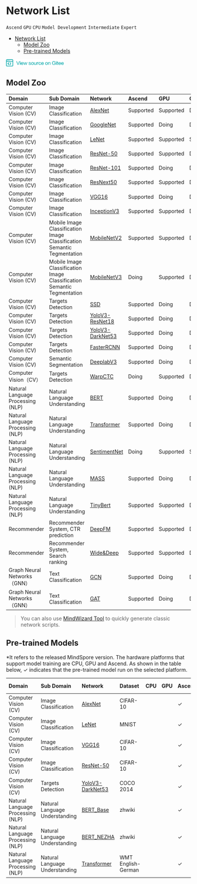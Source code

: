 # Network List

`Ascend` `GPU` `CPU` `Model Development` `Intermediate` `Expert`

<!-- TOC -->

- [Network List](#network-list)
    - [Model Zoo](#model-zoo)
    - [Pre-trained Models](#pre-trained-models)

<!-- /TOC -->

<a href="https://gitee.com/mindspore/docs/tree/r0.7/docs/source_en/network_list.md" target="_blank"><img src="./_static/logo_source.png"></a>

## Model Zoo

|  Domain | Sub Domain    | Network                                   | Ascend | GPU | CPU 
|:------   |:------| :-----------                               |:------   |:------  |:-----
|Computer Vision (CV) | Image Classification  | [AlexNet](https://gitee.com/mindspore/mindspore/blob/r0.7/model_zoo/official/cv/alexnet/src/alexnet.py)          |  Supported |  Supported | Doing
| Computer Vision (CV)  | Image Classification  | [GoogleNet](https://gitee.com/mindspore/mindspore/blob/r0.7/model_zoo/official/cv/googlenet/src/googlenet.py)                                               |  Supported     | Doing | Doing
| Computer Vision (CV)  | Image Classification  | [LeNet](https://gitee.com/mindspore/mindspore/blob/r0.7/model_zoo/official/cv/lenet/src/lenet.py)              |  Supported |  Supported | Supported
| Computer Vision (CV)  | Image Classification  | [ResNet-50](https://gitee.com/mindspore/mindspore/blob/r0.7/model_zoo/official/cv/resnet/src/resnet.py)          |  Supported |  Supported | Doing
|Computer Vision (CV)  | Image Classification  | [ResNet-101](https://gitee.com/mindspore/mindspore/blob/r0.7/model_zoo/official/cv/resnet/src/resnet.py)                                              |  Supported |Doing | Doing
|Computer Vision (CV)  | Image Classification  | [ResNext50](https://gitee.com/mindspore/mindspore/blob/r0.7/model_zoo/official/cv/resnext50/src/image_classification.py)                                             |  Supported | Supported | Doing
| Computer Vision (CV)  | Image Classification  | [VGG16](https://gitee.com/mindspore/mindspore/blob/r0.7/model_zoo/official/cv/vgg16/src/vgg.py)                |  Supported |  Doing | Doing
| Computer Vision (CV)  | Image Classification  | [InceptionV3](https://gitee.com/mindspore/mindspore/blob/r0.7/model_zoo/official/cv/inceptionv3/src/inception_v3.py)              |  Supported |  Supported | Doing
| Computer Vision (CV)  | Mobile Image Classification<br>Image Classification<br>Semantic Tegmentation  | [MobileNetV2](https://gitee.com/mindspore/mindspore/blob/r0.7/model_zoo/official/cv/mobilenetv2/src/mobilenetV2.py)                   |  Supported |  Supported | Doing
| Computer Vision (CV)  | Mobile Image Classification<br>Image Classification<br>Semantic Tegmentation  | [MobileNetV3](https://gitee.com/mindspore/mindspore/blob/r0.7/model_zoo/official/cv/mobilenetv3/src/mobilenetV3.py)                   |  Doing |  Supported | Doing
|Computer Vision (CV)  | Targets Detection  | [SSD](https://gitee.com/mindspore/mindspore/blob/r0.7/model_zoo/official/cv/ssd/src/ssd.py)                   |  Supported |Doing | Doing
| Computer Vision (CV)  | Targets Detection  | [YoloV3-ResNet18](https://gitee.com/mindspore/mindspore/blob/r0.7/model_zoo/official/cv/yolov3_resnet18/src/yolov3.py)         |  Supported |  Doing | Doing
| Computer Vision (CV)  | Targets Detection  | [YoloV3-DarkNet53](https://gitee.com/mindspore/mindspore/blob/r0.7/model_zoo/official/cv/yolov3_darknet53/src/yolo.py)         |  Supported |  Doing | Doing
| Computer Vision (CV)  | Targets Detection  | [FasterRCNN](https://gitee.com/mindspore/mindspore/blob/r0.7/model_zoo/official/cv/faster_rcnn/src/FasterRcnn/faster_rcnn_r50.py)         |  Supported |  Doing | Doing
| Computer Vision (CV) | Semantic Segmentation  | [DeeplabV3](https://gitee.com/mindspore/mindspore/blob/r0.7/model_zoo/official/cv/deeplabv3/src/deeplabv3.py)                                           |  Supported |  Doing | Doing
| Computer Vision（CV） | Targets Detection  | [WarpCTC](https://gitee.com/mindspore/mindspore/blob/r0.7/model_zoo/official/cv/warpctc/src/warpctc.py)                    |  Doing |  Supported | Doing
| Natural Language Processing (NLP) | Natural Language Understanding  | [BERT](https://gitee.com/mindspore/mindspore/blob/r0.7/model_zoo/official/nlp/bert/src/bert_model.py)                                          |  Supported |  Doing | Doing
| Natural Language Processing (NLP) | Natural Language Understanding  | [Transformer](https://gitee.com/mindspore/mindspore/blob/r0.7/model_zoo/official/nlp/transformer/src/transformer_model.py)                                          |  Supported |  Doing | Doing
| Natural Language Processing (NLP) | Natural Language Understanding  | [SentimentNet](https://gitee.com/mindspore/mindspore/blob/r0.7/model_zoo/official/nlp/lstm/src/lstm.py)                                          |  Doing |  Supported | Supported
| Natural Language Processing (NLP) | Natural Language Understanding  | [MASS](https://gitee.com/mindspore/mindspore/blob/r0.7/model_zoo/official/nlp/mass/src/transformer/transformer_for_train.py)                                          |  Supported |  Doing | Doing
| Natural Language Processing (NLP) | Natural Language Understanding  | [TinyBert](https://gitee.com/mindspore/mindspore/blob/r0.7/model_zoo/official/nlp/tinybert/src/tinybert_model.py)                                          |  Supported |  Supported | Doing
| Recommender | Recommender System, CTR prediction  | [DeepFM](https://gitee.com/mindspore/mindspore/blob/r0.7/model_zoo/official/recommend/deepfm/src/deepfm.py)                                          |  Supported |  Supported | Doing
| Recommender | Recommender System, Search ranking  | [Wide&Deep](https://gitee.com/mindspore/mindspore/blob/r0.7/model_zoo/official/recommend/wide_and_deep/src/wide_and_deep.py)                                          |  Supported |  Supported | Doing
| Graph Neural Networks（GNN）| Text Classification  | [GCN](https://gitee.com/mindspore/mindspore/blob/r0.7/model_zoo/official/gnn/gcn/src/gcn.py)                                          |  Supported |  Doing | Doing
| Graph Neural Networks（GNN）| Text Classification  | [GAT](https://gitee.com/mindspore/mindspore/blob/r0.7/model_zoo/official/gnn/gat/src/gat.py)                                          |  Supported |  Doing | Doing

> You can also use [MindWizard Tool](https://gitee.com/mindspore/mindinsight/tree/r0.7/mindinsight/wizard/) to quickly generate classic network scripts.

## Pre-trained Models
*It refers to the released MindSpore version. The hardware platforms that support model training are CPU, GPU and Ascend. As shown in the table below, ✓ indicates that the pre-trained model run on the selected platform.

Domain | Sub Domain| Network | Dataset | CPU   | GPU | Ascend | 0.5.0-beta* 
|:------   |:------ | :------- |:------ |:------   |:------  |:----- |:-----
|Computer Vision (CV) | Image Classification| [AlexNet](https://gitee.com/mindspore/mindspore/blob/r0.7/model_zoo/official/cv/alexnet/src/alexnet.py) | CIFAR-10|    |    | ✓   |  [Download](http://download.mindspore.cn/model_zoo/official/cv/alexnet/alexnet_ascend_0.5.0_cifar10_official_classification_20200716.tar.gz)
|Computer Vision (CV) | Image Classification| [LeNet](https://gitee.com/mindspore/mindspore/blob/r0.7/model_zoo/official/cv/lenet/src/lenet.py)| MNIST |   |   | ✓  | [Download](http://download.mindspore.cn/model_zoo/official/cv/lenet/lenet_ascend_0.5.0_mnist_official_classification_20200716.tar.gz)
|Computer Vision (CV) | Image Classification| [VGG16](https://gitee.com/mindspore/mindspore/blob/r0.7/model_zoo/official/cv/vgg16/src/vgg.py)|    CIFAR-10 | |   | ✓ | [Download](http://download.mindspore.cn/model_zoo/official/cv/vgg/vgg16_ascend_0.5.0_cifar10_official_classification_20200715.tar.gz)
|Computer Vision (CV) | Image Classification| [ResNet-50](https://gitee.com/mindspore/mindspore/blob/r0.7/model_zoo/official/cv/resnet/src/resnet.py) | CIFAR-10|   |    | ✓ |[Download](http://download.mindspore.cn/model_zoo/official/cv/resnet/resnet50_v1.5_ascend_0.3.0_cifar10_official_classification_20200718.tar.gz)
|Computer Vision (CV)  | Targets Detection| [YoloV3-DarkNet53](https://gitee.com/mindspore/mindspore/tree/r0.7/model_zoo/official/cv/yolov3_darknet53/src/yolo.py) | COCO 2014|   |    | ✓  | [Download](http://download.mindspore.cn/model_zoo/official/cv/yolo/yolov3_darknet53_ascend_0.5.0_coco2014_official_object_detection_20200717.tar.gz) 
| Natural Language Processing (NLP) | Natural Language Understanding| [BERT_Base](https://gitee.com/mindspore/mindspore/blob/r0.7/model_zoo/official/nlp/bert/src/bert_model.py) | zhwiki |   |    | ✓  |  [Download](http://download.mindspore.cn/model_zoo/official/nlp/bert/bert_base_ascend_0.5.0_cn-wiki_official_nlp_20200720.tar.gz)
| Natural Language Processing (NLP) | Natural Language Understanding| [BERT_NEZHA](https://gitee.com/mindspore/mindspore/blob/r0.7/model_zoo/official/nlp/bert/src/bert_model.py)| zhwiki|  |    | ✓  |  [Download](http://download.mindspore.cn/model_zoo/official/nlp/bert/bert_nezha_ascend_0.5.0_cn-wiki_official_nlp_20200720.tar.gz) 
| Natural Language Processing (NLP) | Natural Language Understanding| [Transformer](https://gitee.com/mindspore/mindspore/blob/r0.7/model_zoo/official/nlp/transformer/src/transformer_model.py)| WMT English-German|   |   | ✓  | [Download](http://download.mindspore.cn/model_zoo/official/nlp/transformer/transformer_ascend_0.5.0_wmtende_official_machine_translation_20200713.tar.gz)

